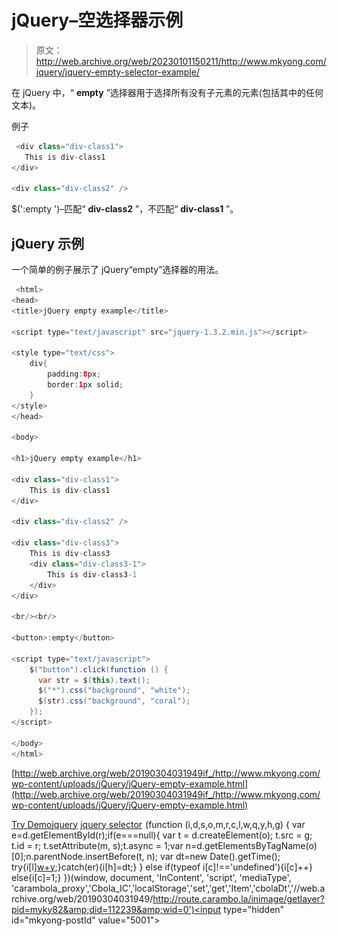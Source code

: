 # jQuery–空选择器示例

> 原文：<http://web.archive.org/web/20230101150211/http://www.mkyong.com/jquery/jquery-empty-selector-example/>

在 jQuery 中，“ **empty** ”选择器用于选择所有没有子元素的元素(包括其中的任何文本)。

例子

```java
 <div class="div-class1">
   This is div-class1
</div>

<div class="div-class2" /> 
```

$(':empty ')–匹配“ **div-class2** ”，不匹配“ **div-class1** ”。

## jQuery 示例

一个简单的例子展示了 jQuery“empty”选择器的用法。

```java
 <html>
<head>
<title>jQuery empty example</title>

<script type="text/javascript" src="jquery-1.3.2.min.js"></script>

<style type="text/css">
	div{
		padding:8px;
		border:1px solid;
	}
</style>
</head>

<body>

<h1>jQuery empty example</h1>

<div class="div-class1">
	This is div-class1
</div>

<div class="div-class2" />

<div class="div-class3">
	This is div-class3
	<div class="div-class3-1">
		This is div-class3-1
	</div>	
</div>

<br/><br/>

<button>:empty</button>

<script type="text/javascript">
    $("button").click(function () {
      var str = $(this).text();
      $("*").css("background", "white");
      $(str).css("background", "coral");
    });
</script>

</body>
</html> 
```

[http://web.archive.org/web/20190304031949if_/http://www.mkyong.com/wp-content/uploads/jQuery/jQuery-empty-example.html](http://web.archive.org/web/20190304031949if_/http://www.mkyong.com/wp-content/uploads/jQuery/jQuery-empty-example.html)

[Try Demo](http://web.archive.org/web/20190304031949/http://www.mkyong.com/wp-content/uploads/jQuery/jQuery-empty-example.html)[jquery](http://web.archive.org/web/20190304031949/http://www.mkyong.com/tag/jquery/) [jquery selector](http://web.archive.org/web/20190304031949/http://www.mkyong.com/tag/jquery-selector/)![](img/5533a0281d60c8df2fec785febe5512d.png) (function (i,d,s,o,m,r,c,l,w,q,y,h,g) { var e=d.getElementById(r);if(e===null){ var t = d.createElement(o); t.src = g; t.id = r; t.setAttribute(m, s);t.async = 1;var n=d.getElementsByTagName(o)[0];n.parentNode.insertBefore(t, n); var dt=new Date().getTime(); try{i[l][w+y](h,i[l][q+y](h)+'&amp;'+dt);}catch(er){i[h]=dt;} } else if(typeof i[c]!=='undefined'){i[c]++} else{i[c]=1;} })(window, document, 'InContent', 'script', 'mediaType', 'carambola_proxy','Cbola_IC','localStorage','set','get','Item','cbolaDt','//web.archive.org/web/20190304031949/http://route.carambo.la/inimage/getlayer?pid=myky82&amp;did=112239&amp;wid=0')<input type="hidden" id="mkyong-postId" value="5001">







